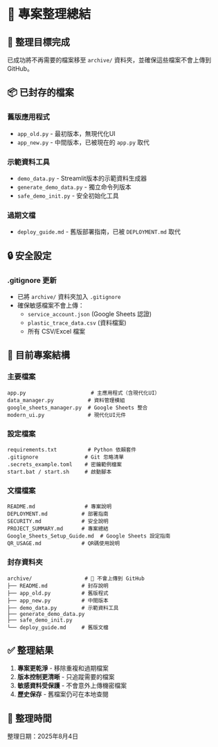 # 📁 專案整理總結

## 🎯 整理目標完成

已成功將不再需要的檔案移至 `archive/` 資料夾，並確保這些檔案不會上傳到 GitHub。

## 📦 已封存的檔案

### 舊版應用程式
- `app_old.py` - 最初版本，無現代化UI
- `app_new.py` - 中間版本，已被現在的 `app.py` 取代

### 示範資料工具
- `demo_data.py` - Streamlit版本的示範資料生成器
- `generate_demo_data.py` - 獨立命令列版本
- `safe_demo_init.py` - 安全初始化工具

### 過期文檔
- `deploy_guide.md` - 舊版部署指南，已被 `DEPLOYMENT.md` 取代

## 🔒 安全設定

### .gitignore 更新
- 已將 `archive/` 資料夾加入 `.gitignore`
- 確保敏感檔案不會上傳：
  - `service_account.json` (Google Sheets 認證)
  - `plastic_trace_data.csv` (資料檔案)
  - 所有 CSV/Excel 檔案

## 📂 目前專案結構

### 主要檔案
```
app.py                     # 主應用程式（含現代化UI）
data_manager.py           # 資料管理模組
google_sheets_manager.py  # Google Sheets 整合
modern_ui.py              # 現代化UI元件
```

### 設定檔案
```
requirements.txt          # Python 依賴套件
.gitignore               # Git 忽略清單
.secrets_example.toml    # 密鑰範例檔案
start.bat / start.sh     # 啟動腳本
```

### 文檔檔案
```
README.md                # 專案說明
DEPLOYMENT.md           # 部署指南
SECURITY.md             # 安全說明
PROJECT_SUMMARY.md      # 專案總結
Google_Sheets_Setup_Guide.md  # Google Sheets 設定指南
QR_USAGE.md             # QR碼使用說明
```

### 封存資料夾
```
archive/                 # 🚫 不會上傳到 GitHub
├── README.md           # 封存說明
├── app_old.py          # 舊版程式
├── app_new.py          # 中間版本
├── demo_data.py        # 示範資料工具
├── generate_demo_data.py
├── safe_demo_init.py
└── deploy_guide.md     # 舊版文檔
```

## ✅ 整理結果

1. **專案更乾淨** - 移除重複和過期檔案
2. **版本控制更清晰** - 只追蹤需要的檔案
3. **敏感資料受保護** - 不會意外上傳機密檔案
4. **歷史保存** - 舊檔案仍可在本地查閱

## 📅 整理時間
整理日期：2025年8月4日
